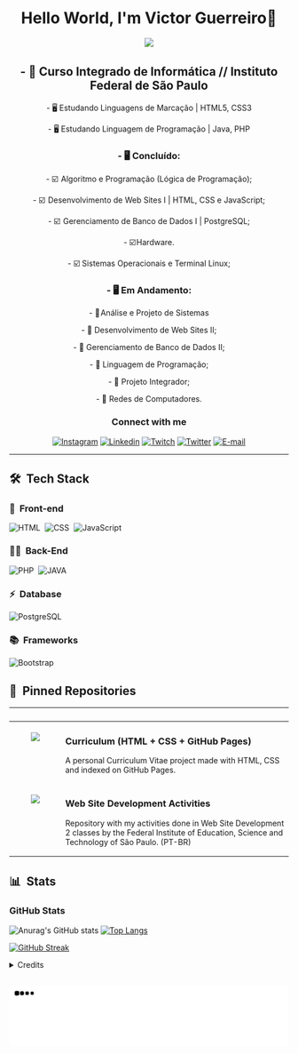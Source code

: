 <h1 align="center">
  Hello World, I'm Victor Guerreiro👋
</h1>
 
 <div align="center">
   <img height="380em" src="https://user-images.githubusercontent.com/70382532/138322189-2db8df52-9dcb-40a0-88a8-c365466bd33d.gif"/>

  
  <h2>- 📖 Curso Integrado de Informática // Instituto Federal de São Paulo</h2>
  <p>- 🖥️ Estudando Linguagens de Marcação | HTML5, CSS3</p>
  <p>- 🖥️ Estudando Linguagem de Programação | Java, PHP</p>
  <h3>- 🖥️ Concluído: </h3>
  <p>- ☑️  Algoritmo e Programação (Lógica de Programação); </p>
  <p>- ☑️  Desenvolvimento de Web Sites I | HTML, CSS e JavaScript; </p>
  <p>- ☑️  Gerenciamento de Banco de Dados I | PostgreSQL; </p>
  <p>- ☑️ Hardware. </p>
  <p>- ☑️ Sistemas Operacionais e Terminal Linux; </p>
  <h3>- 🖥️ Em Andamento: </h3>
  <p>- 🔲 Análise e Projeto de Sistemas </p>
  <p>- 🔲 Desenvolvimento de Web Sites II; </p>
  <p>- 🔲 Gerenciamento de Banco de Dados II; </p>
  <p>- 🔲 Linguagem de Programação; </p>
  <p>- 🔲 Projeto Integrador; </p>
  <p>- 🔲 Redes de Computadores. </p>
</div>

<h3 align="center">
  Connect with me
</h3>

<div align="center">
<p>

<a href="https://www.instagram.com/victorguerreiro_br/"><img src="https://img.shields.io/badge/-Instagram-020114?style=for-the-badge&amp;logo=instagram&amp;logoColor=EBD03E&amp;color:FFF" alt="Instagram"></a>
	<a href="https://www.linkedin.com/in/victor-guerreiro"><img src="https://img.shields.io/badge/-Linkedin-020114?style=for-the-badge&amp;logo=linkedin&amp;logoColor=EBD03E&amp;color:FFF" alt="Linkedin"></a>
   <a href="https://www.twitch.tv/victor_guerreiro"><img src="https://img.shields.io/badge/-Twitch-020114?style=for-the-badge&amp;logo=twitch&amp;logoColor=EBD03E&amp;color:FFF" alt="Twitch"></a>
  <a href="https://twitter.com/VictorGuerrei16"><img src="https://img.shields.io/badge/-Twitter-020114?style=for-the-badge&amp;logo=twitter&amp;logoColor=EBD03E&amp;color:FFF" alt="Twitter"></a>
   <a href="mailto:victorguerreirocontact@gmail.com">
<img src="https://img.shields.io/badge/-email-020114?style=for-the-badge&amp;logo=gmail&amp;logoColor=EBD03E&amp;color:FFF" alt="E-mail">
</a></p>
</div>

***
  
  ## 🛠 &nbsp;Tech Stack


### 🎨 &nbsp;Front-end
![HTML](https://img.shields.io/badge/-HTML-ECE2FB?style=for-the-badge&logo=HTML5)&nbsp;
![CSS](https://img.shields.io/badge/-CSS-ECE2FB?style=for-the-badge&logo=CSS3&logoColor=1572B6)&nbsp;
![JavaScript](https://img.shields.io/badge/-JavaScript-ECE2FB?style=for-the-badge&logo=javascript&logoColor=1572B6)&nbsp;

### 👩‍💻 &nbsp;Back-End

![PHP](https://img.shields.io/badge/PHP-E7ECEB?style=for-the-badge&logo=php)&nbsp;
![JAVA](https://img.shields.io/badge/JAVA-E7ECEB?style=for-the-badge&logo=java)&nbsp;

### ⚡ &nbsp;Database 
![PostgreSQL](https://img.shields.io/badge/-PostgreSQL-ECE2FB?style=for-the-badge&logo=postgresql)&nbsp;

### 📚 &nbsp;Frameworks
![Bootstrap](https://img.shields.io/badge/bootstrap-%238511FA.svg?style=for-the-badge&logo=bootstrap&logoColor=white)&nbsp;


## 📌 &nbsp;Pinned Repositories

<table>
	<thead>
		<tr>
			<th colspan="2" width="2000">&nbsp;</th>
		</tr>
	</thead>
	<tbody>
		<tr>
			<td align="center" valign="top" width="80"><br />
			<a href="https://github.com/ViictorWebTech/curriculum-vitae">
      <img src="https://github.com/felipeAguiarCode/felipeAguiarCode/raw/master/.github/assets/documentation.png" />
      </a>
      </td>
			<td align="top">
			<h3>Curriculum (HTML + CSS + GitHub Pages)</h3>
			<p>A personal Curriculum Vitae project made with HTML, CSS and indexed on GitHub Pages.</p>
			</td>
		</tr>
		<tr>
			<td align="center" valign="top" width="80"><br />
			<a href="https://github.com/ViictorWebTech/Atividades-IFSP-DWS-2">
      <img src="https://github.com/felipeAguiarCode/felipeAguiarCode/raw/master/.github/assets/documentation.png" />
      </a>
      </td>
			<td align="top">
			<h3>Web Site Development Activities</h3>
			<p>Repository with my activities done in Web Site Development 2 classes by the Federal Institute of Education, Science and Technology of São Paulo. (PT-BR)</p>
			</td>
		</tr>
	</tbody>
</table>


## 📊 &nbsp;Stats

<h3 align="left">GitHub Stats</h3>

![Anurag's GitHub stats](https://github-readme-stats-git-masterrstaa-rickstaa.vercel.app/api?username=ViictorWebTech&hide_title=true&show_icons=true&include_all_commits=false&count_private=true&line_height=25&hide=issues&bg_color=020114&title_color=7520FF&text_color=FFF&border_radius=3&border_color=181832&icon_color=7520FF&theme=jolly)
[![Top Langs](https://github-readme-stats-git-masterrstaa-rickstaa.vercel.app/api/top-langs/?username=ViictorWebTech&line_height=10&card_width=290&layout=compact&hide_title=false&count_private=true&langs_count=10&show_icons=true&title_color=7520FF&bg_color=020114&text_color=8B8B8B&border_radius=3&border_color=181832)](https://github.com/elidianaandrade/github-readme-stats)

[![GitHub Streak](https://streak-stats.demolab.com?user=ViictorWebTech&theme=buefy-dark&border_radius=3&date_format=M%20j%5B%2C%20Y%5D&background=020114&border=181832&ring=7520FF&stroke=181832&currStreakLabel=ED00F2&sideLabels=FCFCFC&currStreakNum=ED00F2&fire=ED00F2&sideNums=7520FF&dates=8B8B8B)](https://git.io/streak-stats)

<details align="left">
  <summary>Credits</summary> 
  - Badges by <a href="https://shields.io/">shields.io</a>
  <br>
  - GitHub Stats by <a href="https://github.com/anuraghazra/github-readme-stats">anuraghazra</a>
  <br>
   - GitHub Streak by <a href="https://github.com/DenverCoder1/github-readme-streak-stats">DenverCoder1</a>
  <br>
</details>

<!-- GITHUB STATUS --> 

<!--
<div align="center">
  <a href="https://github.com/ViictorWebTech">
    
  <img height="180em" src="https://github-readme-stats.vercel.app/api?username=ViictorWebTech&show_icons=true&theme=jolly&include_all_commits=true&count_private=true"/>
  <img height="180em" src="https://github-readme-stats.vercel.app/api/top-langs/?username=ViictorWebTech&layout=compact&langs_count=7&theme=jolly"/> 
</div>

<!-- TEMAS: dark, radical, merko, gruvbox, tokyonight, onedark, cobalt, synthwave, highcontrast, dracula -->
  <!--
<div style="display: inline_block"><br>
  
  -->

  
  <!-- TECNOLOGIAS -->
<!--
<div align="center"> -->
  <!--
  
  <img align="center" alt="Victor-HTML" height="30" width="40" src="https://raw.githubusercontent.com/devicons/devicon/master/icons/html5/html5-original.svg">
  
  <img align="center" alt="Victor-CSS" height="30" width="40" src="https://raw.githubusercontent.com/devicons/devicon/master/icons/css3/css3-original.svg">
  
  <img align="center" alt="Victor-JavaScript" height="30" width="40" src="https://raw.githubusercontent.com/devicons/devicon/master/icons/javascript/javascript-original.svg">
 
  <img align="center" alt="Victor-PHP" height="30" width="40" src="https://raw.githubusercontent.com/devicons/devicon/master/icons/php/php-original.svg">
 
  <img align="center" alt="Victor-PostgreSQL" height="30" width="40" src="https://raw.githubusercontent.com/devicons/devicon/master/icons/postgresql/postgresql-original.svg">
 
  <img align="center" alt="Victor-Java" height="30" width="40" src="https://raw.githubusercontent.com/devicons/devicon/master/icons/java/java-original.svg">
  
  </div>
  
  <img align="right" alt="Victor-pic" height="150" style="border-radius:50px;" src="https://d1fdloi71mui9q.cloudfront.net/5MJ2xszwQD6cXigBY58V_35738fa8d3xSsx2Y?width=338&height=338">
</div>
  -->
  ##
 
  
<div> 
  
  <!-- REDES -->
  <div align="center">
  <!-- Secret <a href="https://www.youtube.com/channel/UCMD8AJbtJl1DUl-d3YkZztA" target="_blank"><img src="https://img.shields.io/badge/YouTube-FF0000?style=for-the-badge&logo=youtube&logoColor=white" target="_blank"></a> 
   <a href="https://www.instagram.com/victorguerreiro_br/" target="_blank"><img src="https://img.shields.io/badge/-Instagram-%23E4405F?style=for-the-badge&logo=instagram&logoColor=white" target="_blank"></a>
 	 <a href="https://www.twitch.tv/victor_guerreiro" target="_blank"><img src="https://img.shields.io/badge/Twitch-9146FF?style=for-the-badge&logo=twitch&logoColor=white" target="_blank"></a>
 <a href="https://discord.gg/utxHV5Z" target="_blank"><img src="https://img.shields.io/badge/Discord-7289DA?style=for-the-badge&logo=discord&logoColor=white" target="_blank"></a> 
<a href="https://twitter.com/VictorGuerrei16" target="_blank"><img src="https://img.shields.io/badge/Twitter-1DA1F2?style=for-the-badge&logo=twitter&logoColor=white" target="_blank"></a>
  <a href = "mailto:victorguerreirocontact@gmail.com"><img src="https://img.shields.io/badge/-Gmail-%23333?style=for-the-badge&logo=gmail&logoColor=white" target="_blank"></a>
-->
  </div>
 
  ![Snake animation](https://github.com/ViictorWebTech/ViictorWebTech/blob/output/github-contribution-grid-snake.svg)
 
</div>
